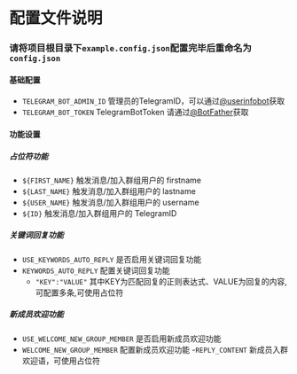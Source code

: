 # 配置文件说明

### 请将项目根目录下`example.config.json`配置完毕后重命名为`config.json`

#### 基础配置
- `TELEGRAM_BOT_ADMIN_ID` 管理员的TelegramID，可以通过[@userinfobot](https://t.me/userinfobot)获取
- `TELEGRAM_BOT_TOKEN` TelegramBotToken 请通过[@BotFather](https://t.me/BotFather)获取

#### 功能设置
##### 占位符功能
- `${FIRST_NAME}` 触发消息/加入群组用户的 firstname
- `${LAST_NAME}` 触发消息/加入群组用户的 lastname
- `${USER_NAME}` 触发消息/加入群组用户的 username
- `${ID}` 触发消息/加入群组用户的 TelegramID
##### 关键词回复功能
- `USE_KEYWORDS_AUTO_REPLY` 是否启用关键词回复功能
- `KEYWORDS_AUTO_REPLY` 配置关键词回复功能
    - `"KEY":"VALUE"` 其中KEY为匹配回复的正则表达式、VALUE为回复的内容,可配置多条,可使用占位符
##### 新成员欢迎功能
- `USE_WELCOME_NEW_GROUP_MEMBER` 是否启用新成员欢迎功能
- `WELCOME_NEW_GROUP_MEMBER` 配置新成员欢迎功能
    -`REPLY_CONTENT`  新成员入群欢迎语，可使用占位符